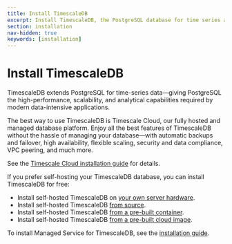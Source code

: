 ```yaml
---
title: Install TimescaleDB
excerpt: Install TimescaleDB, the PostgreSQL database for time series and data analysis
section: installation
nav-hidden: true
keywords: [installation]
---
```


# Install TimescaleDB

TimescaleDB extends  PostgreSQL for time-series data—giving PostgreSQL the
high-performance, scalability, and analytical capabilities required by modern
data-intensive applications.

<highlight type="cloud" header="Timescale Cloud" button="Get started for free">
The best way to use TimescaleDB is Timescale Cloud, our fully hosted and managed
database platform. Enjoy all the best  features of TimescaleDB without the
hassle of managing your database—with automatic backups and failover, high
availability, flexible scaling, security and data compliance, VPC peering, and
much more.
</highlight>

See the [Timescale Cloud installation guide][tsc-install] for details.

If you prefer self-hosting your TimescaleDB database, you can install
TimescaleDB for free:

*   Install self-hosted TimescaleDB on [your own server hardware][self-hosted-install].
*   Install self-hosted TimescaleDB [from source][self-hosted-source].
*   Install self-hosted TimescaleDB [from a pre-built container][self-hosted-container].
*   Install self-hosted TimescaleDB [from a pre-built cloud image][self-hosted-cloud].

To install Managed Service for TimescaleDB, see the [installation
guide][mst-install].

[mst-install]: /install/:currentVersion:/installation-mst/
[self-hosted-install]: /install/:currentVersion:/self-hosted/
[self-hosted-source]: /install/:currentVersion:/self-hosted/installation-source/
[self-hosted-container]: /install/:currentVersion:/installation-docker/
[self-hosted-cloud]: /install/:currentVersion:/self-hosted/installation-debian/
[tsc-install]: /install/:currentVersion:/installation-cloud/
